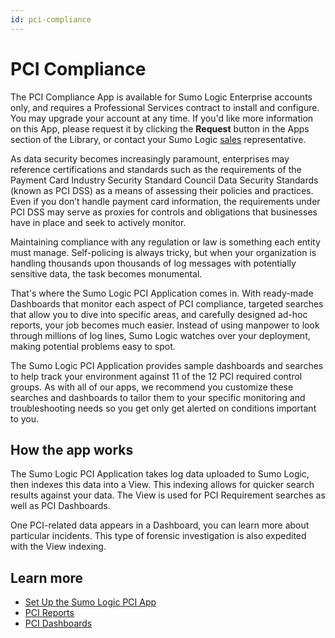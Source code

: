 ```yaml
---
id: pci-compliance
---
```


# PCI Compliance

The PCI Compliance App is available for Sumo Logic Enterprise accounts only, and requires a Professional Services contract to install and configure. You may upgrade your account at any time. If you'd like more information on this App, please request it by clicking the **Request** button in the Apps section of the Library, or contact your Sumo Logic [sales](mailto:sales@sumologic.com) representative.

As data security becomes increasingly paramount, enterprises may reference certifications and standards such as the  requirements of the Payment Card Industry Security Standard Council Data Security Standards (known as PCI DSS) as a means of assessing their policies and practices.  Even if you don’t handle payment card information, the requirements under PCI DSS may serve as proxies for controls and obligations that businesses have in place and seek to actively monitor. 

Maintaining compliance with any regulation or law is something each entity must manage. Self-policing is always tricky, but when your organization is handling thousands upon thousands of log messages with potentially sensitive data, the task becomes monumental.

That's where the Sumo Logic PCI Application comes in. With ready-made Dashboards that monitor each aspect of PCI compliance, targeted searches that allow you to dive into specific areas, and carefully designed ad-hoc reports, your job becomes much easier. Instead of using manpower to look through millions of log lines, Sumo Logic watches over your deployment, making potential problems easy to spot.

The Sumo Logic PCI Application provides sample dashboards and searches to help track your environment against 11 of the 12 PCI required control groups.  As with all of our apps, we recommend you customize these searches and dashboards to tailor them to your specific monitoring and troubleshooting needs so you get only get alerted on conditions important to you.

## How the app works

The Sumo Logic PCI Application takes log data uploaded to Sumo Logic, then indexes this data into a View. This indexing allows for quicker search results against your data. The View is used for PCI Requirement searches as well as PCI Dashboards.

One PCI-related data appears in a Dashboard, you can learn more about particular incidents. This type of forensic investigation is also expedited with the View indexing.

## Learn more

* [Set Up the Sumo Logic PCI App](setup-sumologic-pci-app.md)
* [PCI Reports](pci-reports.md)
* [PCI Dashboards](pci-dashboards.md)
